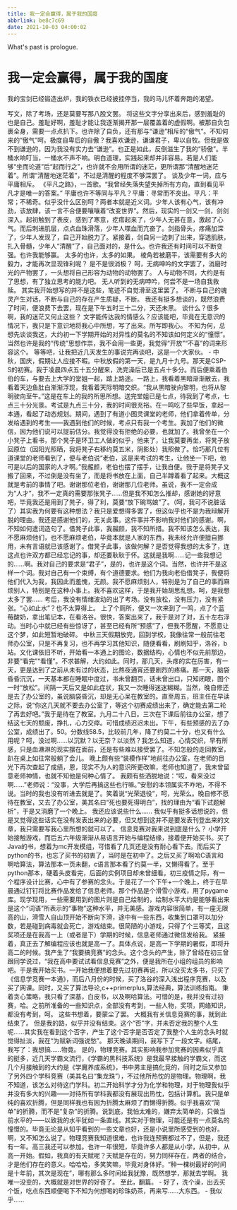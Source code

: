 ```yaml
---
title: 我一定会赢得，属于我的国度
abbrlink: be8c7c69
date: 2021-10-03 04:00:02
---
```


What's past is prologue.

<!--more-->



# 我一定会赢得，属于我的国度

我的宝剑已经锻造出炉，我的铁衣已经披挂停当，我的马儿怀着奔跑的渴望。



写文，除了考场，还是莫要写那八股文罢。
将这些文字分享出来后，感到羞耻的也是自己。羞耻好啊，羞耻才能让我逐渐揭开那一层覆盖着的虚假啊。被那自负包裹全身，需要一点点扒下。也许除了自负，还有那与“谦逊”相斥的“傲气”。不知何来的“傲气”呵。极度自卑后的自傲？我喜欢谦逊，谦谦君子，卑以自牧。但我是做不到谦逊的，因为我没有实力去“谦逊”。也正是如此，反倒滋生了我的“骄傲”。半桶水响叮当，一桶水不声不响。明白道理，实践起来却并非容易。若是人们能够“坐而论道”后“起而行之”，也许就不会用所谓的迷茫，更所谓那“清醒地迷茫着”。所谓“清醒地迷茫着”，不过是清醒的程度不够深罢了。
谈及少年一词，应与平庸相斥。
《平凡之路》，一首歌。“我曾经失落失望失掉所有方向，直到看见平凡才是唯一的答案。”
平庸也许不等同与平凡？平庸：寻常而不突出。平凡：平常；不稀奇。似乎没什么区别呵？两者本就是近义词。少年人该有心气，该有冲劲，该放肆，该一言不合便要嚷嚷着“改变世界”。然后，现实的一剑又一剑，剑剑深入。起初触到了表皮，感到了寒意，疙瘩起来了，少年人无甚在意，激起了心气。而后刺进肌层，点点血珠滑落，少年人喋血而亢奋了。剑指骨头，疼痛加深了，少年人发现了，自己开始脱力了。紧接着，剑自另一边刺了出来，穿透肌肤，扎入骨髓，少年人“清醒”了，自己面对的，是什么。也许我还有时间可以不断变强。也许我能够赢。
太多的也许，太多的如果。
棱角若被磨平，该需要有多大的毅力，才能再次显现锋利呢？
是不是很消极？
呵，无病呻吟的文字罢了，消磨时光的产物罢了，一头想将自己形容为动物的动物罢了。
人与动物不同，大约是有了思想，有了独立思考的能力吧。
无人听到的无病呻吟，何尝不是一场自我救赎。
其实我开始想写的并不是这些，笔迹不自觉滑至这里罢了。
不断与自己的魂灵产生对话，不断与自己的存在产生质疑，不断。
我还有挺多想谈的，既然浪费了时间，便浪费下去罢，现在是下午五时三十二分，天还未黑。
谈什么？很多啊，我的迷茫又何止这些？
文字能传达我的情感么？应该能吧，毕竟在无意识的情况下，我只是下意识地将我心中所想，写了出来。所写即我心。
不知为何，总想先谈谈我这，大约初一下学期开始的对异性的莫名的不知该如何定义的“憧憬”。
当然也许是我的“传统”思想作祟，我不会用一些更，我觉得“开放”“不喜”的词来形容这个。
等等吧，让我把近几天发生的事说完再谈吧，这是一个大家伙。
\-
中秋，国庆，假期让人应接不暇。中秋放假的第一天，是九月十九号。那天是CSP-S的初赛。我于凌晨四点五十五分醒来，洗完澡后已是五点十多分。而后便乘着伯伯的车，与要去上大学的堂姐一起，踏上路途。一路上，我看着黑暗渐渐散去，我看着天边鱼肚白渐渐浮现，我看着天际明暗交织。“我从黑暗驶向黎明，也将从黎明驶向至午。”这是在车上的我的所思所想。送完堂姐已是七点，待我到了考点，七点三十分光景。考试是九点三十分，我的时间很充裕。在一鸣吃了些早饭，拿起一本通，看起了动态规划。期间，遇到了有道小图灵课堂的老师，他们拿着传单，分发给遇到的考生——我遇到他们的时候，考点只有我一个考生。我加了他们的微信，因为他们说可以提前估分。我觉得没有拒绝的必要，也就加了。我曾坐在一个小凳子上看书，那个凳子是环卫工人做的似乎，他来了，让我莫要再坐，将凳子放回原位（因阳光照晒，我将凳子右移约莫五米，阴影处）我照做了。恰巧那几位有道课堂的老师看到了，便与老伯说“老伯，这是来考试的考生，让他坐一下吧，他可是以后的国家的人才啊。”我赧颜，老伯也摆了摆手，让我自便。我于是将凳子又搬了回来，不过倒是没有坐了，而是将书放在上面，自己半蹲着看了起来。大概这就是考前的事情了吧。谢谢那位老伯，谢谢那几位老师。虽说，我不一定会成为“人才”，我不一定真的需要那张凳子……但是我不知怎么推却，感谢她的好意吧，毕竟我还是用到了凳子，得了利，莫要“放下碗骂娘”了。（呵，我可不说脏话了）其实我为何要有这种想法？我只是爱想得多罢了，但这似乎也不是为我辩解开脱的理由。我还是感谢他们的，无关此事。这件事并不影响我对他们的感谢。啊，不知如何遣词造句了。借凳子此事，我赧颜，我不知所措。我不知该怎么表达，我不愿麻烦他们，也不愿麻烦老伯，毕竟本就是人家的东西，我未经允许便擅自挪用，未有言语就已该感谢了。借凳子此事，该做何解？是否觉得我想的太多了，连这点也许双方都已经忘记的事，却还要耿耿于怀。这就是我啊……记一些我想记的……啊。我对自己的要求是“君子”，是的，也许是这个词。当然，也许并不是这样一个词。我对自己有一个束缚，有个道德要求。他们为我向老伯借凳子，我便将他们代入为我，我因此而羞愧，无颜。我不愿麻烦别人，特别是为了自己的事而麻烦别人，特别是在这种小事上。我不喜欢这样，于是我开始胡思乱想。呵，是我想太多了罢……
考后，我没有情绪波动的出了考场。没有放松，没有压力，没有紧张。“心如止水”？也不太算得上。
上了个厕所，便又一次来到了一鸣，点了个蓝莓酸奶，拿出笔记本，在看洛谷。很快，答案出来了，我于是对了对，五十左右浮动。当时心中就已经有些惊讶了，甚至已经有所“预感”了，但我不愿醒，不愿意让这个梦，如此短暂地破碎。
中秋三天假期放完，回到学校，我像往常一般前往老师办公室，只是不再复习，也不再学习其他知识，随便看看，刷刷知乎，洛谷，b站。文化课依旧不听，开始看一本通上的图论，数据结构，心情也不似先前那边，非要“看完”“看懂”。不求甚解，大约如此。同时，那几天，头疼的实在厉害，有一天，更是达到了之前从未有过的状态，比熬夜通宵还要剧烈的疼痛。那一天，脑袋昏昏沉沉，一天基本都在睡眠中度过，书未曾翻页，话未曾出口，只知闭眼，图个一时“放松”。间隔一天后又是如此症状，我又一次睡得迷迷糊糊。当然，晚自修还是去了办公室的，虽说脑袋昏沉，却是无心呆在教室的。直至周五，班主任在早读之际，说“你这几天就不要去办公室了，等这个初赛成绩出来了，确定能去第二轮了再去好吧。”我于是待在了教室。九月二十八日。三次在下课后前往办公室，想了结这七天的颓废，挣扎，心力交瘁。可惜成绩迟迟未出。下午，有些预感的去了办公室，成绩出了。50。分数线58.5，比较前几年，降了约莫二十分，也又有什么用呢？呵，没过啊……以沉默？以无奈？以淡然？我怎么知道，心情交织，早有所感，只是血淋淋的现实摆在面前，还是有些难以接受罢了。不知怎般的走回教室，趴在桌上如往常般躺了会儿。
晚上颇有些“装模作样”地前往办公室，在老师的目光下再次查起了成绩，恩，现实不为人的意识所更改嘛，老师也知道了，我未曾留意老师神情，也就不知他是何种心情了。
我颇有些洒脱地说：“哎，看来没过啊……”老师说：“没事，大学后再搞这些也行嘛。”安慰的本领属实不咋地，不得不说。当时的我也没有听进去就是了。笑着说“光荣退役”，呵，光荣么。晚自修不愿待在教室，又去了办公室，美其名曰“死也要死得明白”，找的理由为“看下试题解析”，于是又消磨了一个晚上。
我还应该说些什么……
我似乎有挺多话想说的，但是又觉得这些话实在没有发表出来的必要，但又想到这并不是要发表刊登出来的文章，我只需要写我心里所想的就可以了。
信息竞赛对我来说到底是什么？
小学开始接触游戏，而后五六年级渐渐从易语言开始与编程结缘，接着便开始买书。买了Java的书，想着为mc开发模组，可惜看了几页还是没有耐心看下去。而后买了python的书，也忘了买书的初衷了，当时是在初中了。之后又买了啊哈C语言和啊哈算法，算法那本一页未翻，c语言那本看了约莫一半，又懒得看了。至于python那本，硬着头皮看完，后面的实例项目却未曾细看。初三疫情之际，有一个程序设计比赛，心中有了参赛的念头。于是花了一个下午+一个晚上，终于在早晨通过钉钉将比赛作品发给了信息老师。那个作品是个滑雪小游戏，用了pygame库。现学现用，一些需要用到的图片则是自己绘制的，绘制水平大约是能够看出来是这个“词语”所表示的“事物”这种水平，并无美感。游戏内容很简单，有一座无限高的山，滑雪人自山顶开始不断向下滑，途中有一些东西，收集到口罩可以加分数，若是碰到病毒就会死亡，游戏结束。很简陋的小游戏，只得了个三等奖，且这奖项还是在我高一上（或者是下）学期的时候，信息老师通过微信发给我。
紧接着，真正去了解编程应该也就是高一了。具体点说，是高一下学期的暑假，即将升高二的时候。我产生了“我要搞竞赛”的念头。这个念头的产生，除了曾经在初三曾跟同学说过，“我在高中要试试看信息竞赛”之外，便是我所在小组的组员的影响吧。于是我开始买书。一开始我便想着要先过初赛再说，所以没买太多书，只买了《信息学竞赛一本通》，而后八月份的时候，买了洛谷的深入浅出程序竞赛，以及买了网课。同时，又买了算法导论,c++primerplus,算法经典，算法训练指南。
秉着贪心策略，我只看了深基，白皮书，以及啊哈算法。可惜的是，我并没有过初赛，哈。之前所准备的一些知识点，全部没有考到，一些人物，奖项，网络知识，都没有考到，呵。
这些书想着，要蒙尘了罢。
大概我有关信息竞赛的事，就到此结束了。
但是我的路，似乎并没有结束。这个“否”字，并未否定我的整个人生呢……其实我在看到这个否字，产生了这个否字是否否定了我整个人生的念头时就觉得扯淡，我在“为赋新词强说愁”。
那天晚读期间，我写下了一段文字。结尾，我写了：我想搞……物竟。
是的，物理竞赛。其实影响我参加竞赛的因素似乎真的挺多，近几天学霸文流行，《学霸的黑科技系统》是我最早接触的学霸文，而这几个月接触到的大约是《学魔养成系统》，书中男主是搞化竞的，同时之后又参加了另外四个学科竞赛（美其名曰“集龙珠”），不过他所热忱的是物理。物理啊，我不知道，该怎么对待这门学科。初二开始科学才分为化学和物理，对于物理我似乎并没有多大的兴趣——对待所有学科我都没有展现出热忱，包括计算机。我只是单纯的喜欢折腾，但是同样我也有因为折腾太麻烦了而懒得折腾。似乎我喜欢“简单”的折腾，而不是“复杂”的折腾。说到底，我怕太难的，嫌弃太简单的，只做当前水平的——以致我的水平犹如一条直线。其实对于物理，可能还是有一点莫名的憧憬的。毕竟无论是从知乎看到的一些文章也好，还是小说里所感受到的也好。啊，又不知怎么说了。物理竞赛我知道很难，也许我连预赛都过不了，但是，我还有一年。高三我还可以参加。也许一年很短，毕竟许多人都是从小学，从初中，从高一开始。假如，我真的有天赋呢？天赋是存在的，努力同样存在，两者的结合，才是他们存在的意义。哈哈哈，多笑笑嘛，毕竟对身体好。“种一棵树最好的时间是十年前，其次是现在”，哪有那么多时间给我犹豫，既然想学，那就去学啊。
我唯一没变的，大概就是对世界的好奇了。
至此，翻篇。
\-
好了，洗个澡，出去买个饭，吃点东西顺便喝下不知为何想喝的珍珠奶茶，再来写……大东西。
\-
我似乎……